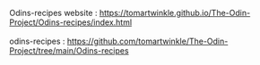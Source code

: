  Odins-recipes website  : https://tomartwinkle.github.io/The-Odin-Project/Odins-recipes/index.html <br><br>
odins-recipes : https://github.com/tomartwinkle/The-Odin-Project/tree/main/Odins-recipes

